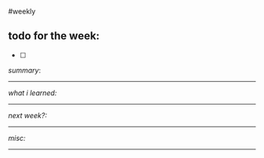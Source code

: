 #weekly 

## todo for the week:
- [ ]  


*summary*:


________________
*what i learned:*


______
*next week?:*


_______
*misc:*


______

